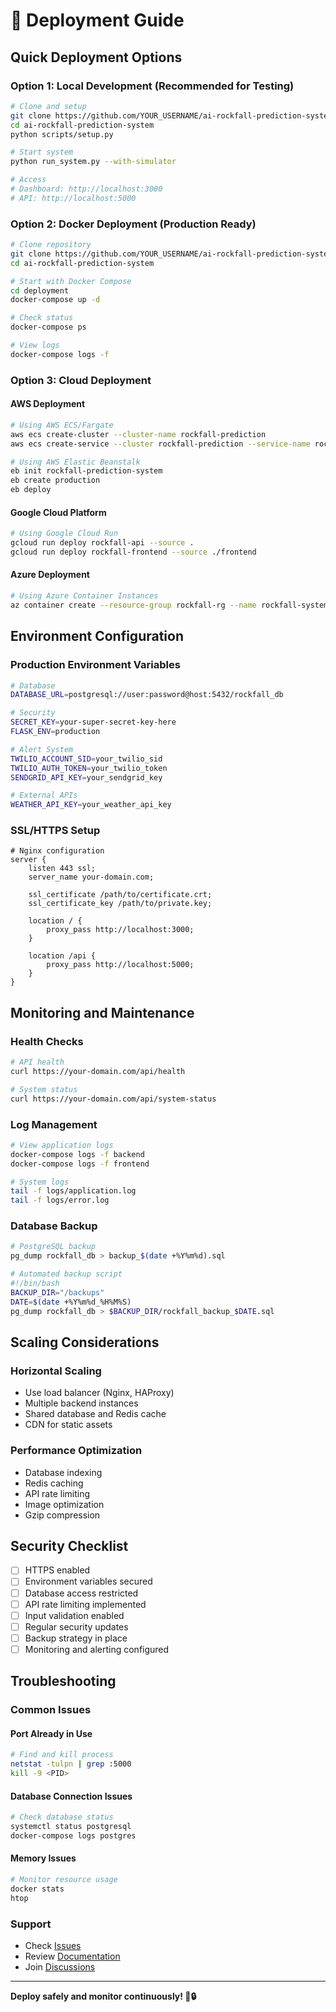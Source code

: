 # 🚀 Deployment Guide

## Quick Deployment Options

### Option 1: Local Development (Recommended for Testing)
```bash
# Clone and setup
git clone https://github.com/YOUR_USERNAME/ai-rockfall-prediction-system.git
cd ai-rockfall-prediction-system
python scripts/setup.py

# Start system
python run_system.py --with-simulator

# Access
# Dashboard: http://localhost:3000
# API: http://localhost:5000
```

### Option 2: Docker Deployment (Production Ready)
```bash
# Clone repository
git clone https://github.com/YOUR_USERNAME/ai-rockfall-prediction-system.git
cd ai-rockfall-prediction-system

# Start with Docker Compose
cd deployment
docker-compose up -d

# Check status
docker-compose ps

# View logs
docker-compose logs -f
```

### Option 3: Cloud Deployment

#### AWS Deployment
```bash
# Using AWS ECS/Fargate
aws ecs create-cluster --cluster-name rockfall-prediction
aws ecs create-service --cluster rockfall-prediction --service-name rockfall-api

# Using AWS Elastic Beanstalk
eb init rockfall-prediction-system
eb create production
eb deploy
```

#### Google Cloud Platform
```bash
# Using Google Cloud Run
gcloud run deploy rockfall-api --source .
gcloud run deploy rockfall-frontend --source ./frontend
```

#### Azure Deployment
```bash
# Using Azure Container Instances
az container create --resource-group rockfall-rg --name rockfall-system
```

## Environment Configuration

### Production Environment Variables
```bash
# Database
DATABASE_URL=postgresql://user:password@host:5432/rockfall_db

# Security
SECRET_KEY=your-super-secret-key-here
FLASK_ENV=production

# Alert System
TWILIO_ACCOUNT_SID=your_twilio_sid
TWILIO_AUTH_TOKEN=your_twilio_token
SENDGRID_API_KEY=your_sendgrid_key

# External APIs
WEATHER_API_KEY=your_weather_api_key
```

### SSL/HTTPS Setup
```nginx
# Nginx configuration
server {
    listen 443 ssl;
    server_name your-domain.com;
    
    ssl_certificate /path/to/certificate.crt;
    ssl_certificate_key /path/to/private.key;
    
    location / {
        proxy_pass http://localhost:3000;
    }
    
    location /api {
        proxy_pass http://localhost:5000;
    }
}
```

## Monitoring and Maintenance

### Health Checks
```bash
# API health
curl https://your-domain.com/api/health

# System status
curl https://your-domain.com/api/system-status
```

### Log Management
```bash
# View application logs
docker-compose logs -f backend
docker-compose logs -f frontend

# System logs
tail -f logs/application.log
tail -f logs/error.log
```

### Database Backup
```bash
# PostgreSQL backup
pg_dump rockfall_db > backup_$(date +%Y%m%d).sql

# Automated backup script
#!/bin/bash
BACKUP_DIR="/backups"
DATE=$(date +%Y%m%d_%H%M%S)
pg_dump rockfall_db > $BACKUP_DIR/rockfall_backup_$DATE.sql
```

## Scaling Considerations

### Horizontal Scaling
- Use load balancer (Nginx, HAProxy)
- Multiple backend instances
- Shared database and Redis cache
- CDN for static assets

### Performance Optimization
- Database indexing
- Redis caching
- API rate limiting
- Image optimization
- Gzip compression

## Security Checklist

- [ ] HTTPS enabled
- [ ] Environment variables secured
- [ ] Database access restricted
- [ ] API rate limiting implemented
- [ ] Input validation enabled
- [ ] Regular security updates
- [ ] Backup strategy in place
- [ ] Monitoring and alerting configured

## Troubleshooting

### Common Issues

#### Port Already in Use
```bash
# Find and kill process
netstat -tulpn | grep :5000
kill -9 <PID>
```

#### Database Connection Issues
```bash
# Check database status
systemctl status postgresql
docker-compose logs postgres
```

#### Memory Issues
```bash
# Monitor resource usage
docker stats
htop
```

### Support

- Check [Issues](https://github.com/YOUR_USERNAME/ai-rockfall-prediction-system/issues)
- Review [Documentation](README.md)
- Join [Discussions](https://github.com/YOUR_USERNAME/ai-rockfall-prediction-system/discussions)

---

**Deploy safely and monitor continuously! 🚀🔒**